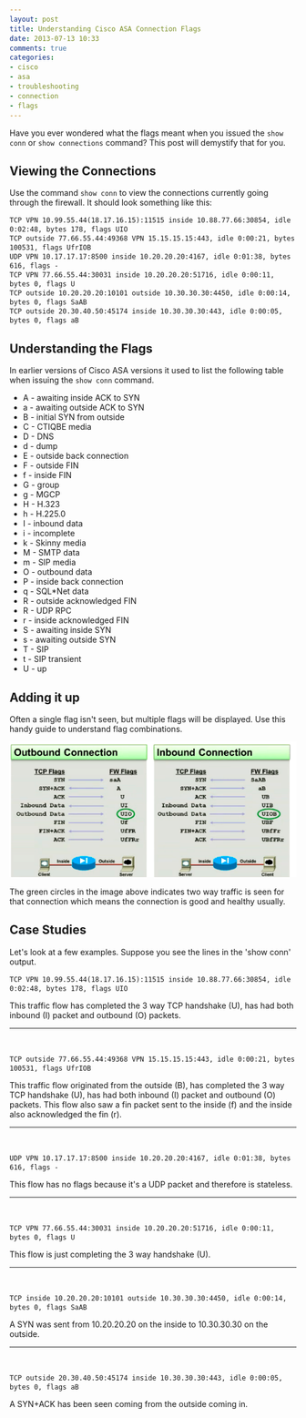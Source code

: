 ```yaml
---
layout: post
title: Understanding Cisco ASA Connection Flags
date: 2013-07-13 10:33
comments: true
categories:
- cisco
- asa
- troubleshooting
- connection
- flags
---
```

Have you ever wondered what the flags meant when you issued the `show conn` or `show connections` command? This post will demystify that for you.

## Viewing the Connections
Use the command `show conn` to view the connections currently going through the firewall. It should look something like this:

```
TCP VPN 10.99.55.44(18.17.16.15):11515 inside 10.88.77.66:30854, idle 0:02:48, bytes 178, flags UIO
TCP outside 77.66.55.44:49368 VPN 15.15.15.15:443, idle 0:00:21, bytes 100531, flags UfrIOB
UDP VPN 10.17.17.17:8500 inside 10.20.20.20:4167, idle 0:01:38, bytes 616, flags -
TCP VPN 77.66.55.44:30031 inside 10.20.20.20:51716, idle 0:00:11, bytes 0, flags U
TCP outside 10.20.20.20:10101 outside 10.30.30.30:4450, idle 0:00:14, bytes 0, flags SaAB
TCP outside 20.30.40.50:45174 inside 10.30.30.30:443, idle 0:00:05, bytes 0, flags aB
```
 
## Understanding the Flags
In earlier versions of Cisco ASA versions it used to list the following table when issuing the `show conn` command.
 
- A - awaiting inside ACK to SYN
- a - awaiting outside ACK to SYN
- B - initial SYN from outside
- C - CTIQBE media
- D - DNS
- d - dump
- E - outside back connection
- F - outside FIN
- f - inside FIN
- G - group
- g - MGCP
- H - H.323
- h - H.225.0
- I - inbound data
- i - incomplete
- k - Skinny media
- M - SMTP data
- m - SIP media
- O - outbound data
- P - inside back connection
- q - SQL*Net data
- R - outside acknowledged FIN
- R - UDP RPC
- r - inside acknowledged FIN
- S - awaiting inside SYN
- s - awaiting outside SYN
- T - SIP
- t - SIP transient
- U - up
 
## Adding it up
Often a single flag isn't seen, but multiple flags will be displayed. Use this handy guide to understand flag combinations.
 
![ASA Conn Flags IMG](/images/asa-conn-flags.png)
 
The green circles in the image above indicates two way traffic is seen for that connection which means the connection is good and healthy usually.
 
## Case Studies
Let's look at a few examples. Suppose you see the lines in the 'show conn' output.
 

```
TCP VPN 10.99.55.44(18.17.16.15):11515 inside 10.88.77.66:30854, idle 0:02:48, bytes 178, flags UIO
```
This traffic flow has completed the 3 way TCP handshake (U), has had both inbound (I) packet and outbound (O) packets.

---
<br>
 
 
```
TCP outside 77.66.55.44:49368 VPN 15.15.15.15:443, idle 0:00:21, bytes 100531, flags UfrIOB
```
This traffic flow originated from the outside (B), has completed the 3 way TCP handshake (U), has had both inbound (I) packet and outbound (O) packets. This flow also saw a fin packet sent to the inside (f) and the inside also acknowledged the fin (r).

---
<br>

```
UDP VPN 10.17.17.17:8500 inside 10.20.20.20:4167, idle 0:01:38, bytes 616, flags -
```
This flow has no flags because it's a UDP packet and therefore is stateless.
 
---
<br>


```
TCP VPN 77.66.55.44:30031 inside 10.20.20.20:51716, idle 0:00:11, bytes 0, flags U
```
This flow is just completing the 3 way handshake (U).
 
---
<br>


```
TCP inside 10.20.20.20:10101 outside 10.30.30.30:4450, idle 0:00:14, bytes 0, flags SaAB
```
A SYN was sent from 10.20.20.20 on the inside to 10.30.30.30 on the outside.
 

---
<br>

```
TCP outside 20.30.40.50:45174 inside 10.30.30.30:443, idle 0:00:05, bytes 0, flags aB
```
A SYN+ACK has been seen coming from the outside coming in.

 

